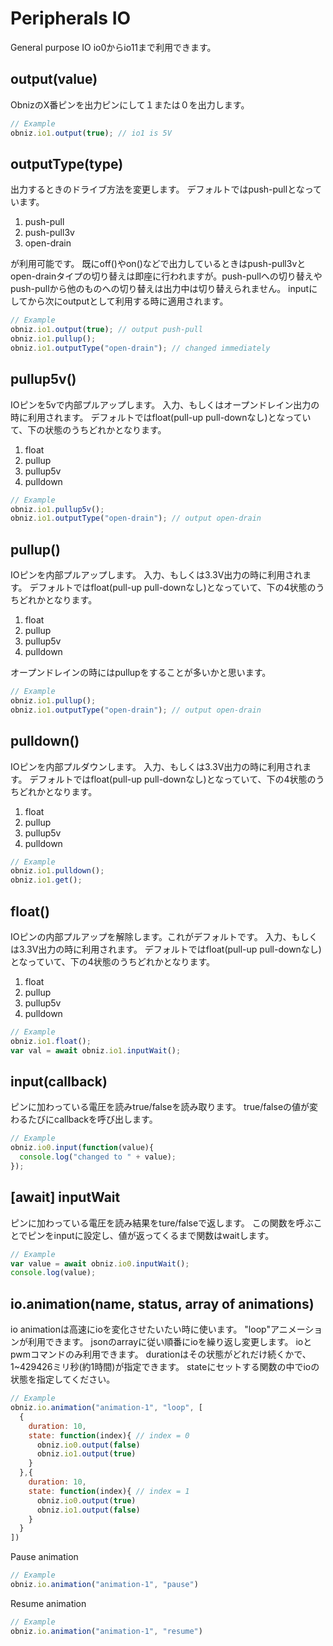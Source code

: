 # Peripherals IO
General purpose IO
io0からio11まで利用できます。

## output(value)
ObnizのX番ピンを出力ピンにして１または０を出力します。

```Javascript
// Example
obniz.io1.output(true); // io1 is 5V
```
## outputType(type)
出力するときのドライブ方法を変更します。
デフォルトではpush-pullとなっています。

1. push-pull
2. push-pull3v
3. open-drain

が利用可能です。
既にoff()やon()などで出力しているときはpush-pull3vとopen-drainタイプの切り替えは即座に行われますが。push-pullへの切り替えやpush-pullから他のものへの切り替えは出力中は切り替えられません。
inputにしてから次にoutputとして利用する時に適用されます。
```Javascript
// Example
obniz.io1.output(true); // output push-pull
obniz.io1.pullup();
obniz.io1.outputType("open-drain"); // changed immediately 
```

## pullup5v()
IOピンを5vで内部プルアップします。
入力、もしくはオープンドレイン出力の時に利用されます。
デフォルトではfloat(pull-up pull-downなし)となっていて、下の状態のうちどれかとなります。

1. float
2. pullup
3. pullup5v
4. pulldown

```Javascript
// Example
obniz.io1.pullup5v();
obniz.io1.outputType("open-drain"); // output open-drain
```

## pullup()
IOピンを内部プルアップします。
入力、もしくは3.3V出力の時に利用されます。
デフォルトではfloat(pull-up pull-downなし)となっていて、下の4状態のうちどれかとなります。

1. float
2. pullup
3. pullup5v
4. pulldown

オープンドレインの時にはpullupをすることが多いかと思います。
```Javascript
// Example
obniz.io1.pullup();
obniz.io1.outputType("open-drain"); // output open-drain
```
## pulldown()
IOピンを内部プルダウンします。
入力、もしくは3.3V出力の時に利用されます。
デフォルトではfloat(pull-up pull-downなし)となっていて、下の4状態のうちどれかとなります。

1. float
2. pullup
3. pullup5v
4. pulldown

```Javascript
// Example
obniz.io1.pulldown();
obniz.io1.get();
```

## float()
IOピンの内部プルアップを解除します。これがデフォルトです。
入力、もしくは3.3V出力の時に利用されます。
デフォルトではfloat(pull-up pull-downなし)となっていて、下の4状態のうちどれかとなります。

1. float
2. pullup
3. pullup5v
4. pulldown

```Javascript
// Example
obniz.io1.float();
var val = await obniz.io1.inputWait();
```

## input(callback)
ピンに加わっている電圧を読みtrue/falseを読み取ります。
true/falseの値が変わるたびにcallbackを呼び出します。
```Javascript
// Example
obniz.io0.input(function(value){
  console.log("changed to " + value);
});
```
## [await] inputWait
ピンに加わっている電圧を読み結果をture/falseで返します。
この関数を呼ぶことでピンをinputに設定し、値が返ってくるまで関数はwaitします。
```Javascript
// Example
var value = await obniz.io0.inputWait();
console.log(value);
```

## io.animation(name, status, array of animations)
io animationは高速にioを変化させたいたい時に使います。
"loop"アニメーションが利用できます。
jsonのarrayに従い順番にioを繰り返し変更します。
ioとpwmコマンドのみ利用できます。
durationはその状態がどれだけ続くかで、1~429426ミリ秒(約1時間)が指定できます。
stateにセットする関数の中でioの状態を指定してください。

```Javascript
// Example
obniz.io.animation("animation-1", "loop", [
  {
    duration: 10,
    state: function(index){ // index = 0
      obniz.io0.output(false)
      obniz.io1.output(true)
    }
  },{
    duration: 10,
    state: function(index){ // index = 1
      obniz.io0.output(true)
      obniz.io1.output(false)
    }
  }
])
```

Pause animation
```Javascript
// Example
obniz.io.animation("animation-1", "pause")
```

Resume animation
```Javascript
// Example
obniz.io.animation("animation-1", "resume")
```